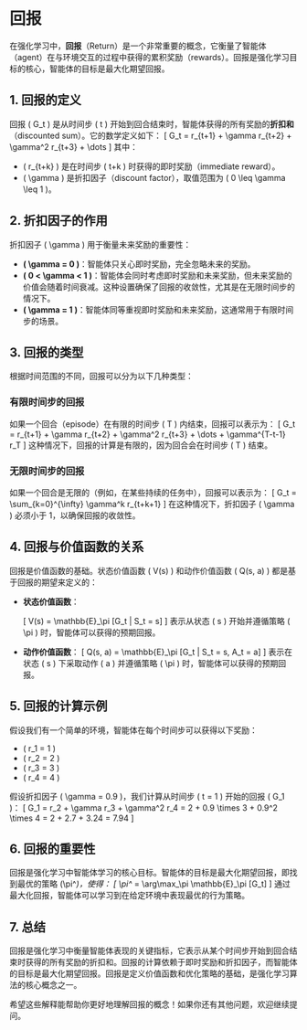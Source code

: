 # 回报

在强化学习中，**回报**（Return）是一个非常重要的概念，它衡量了智能体（agent）在与环境交互的过程中获得的累积奖励（rewards）。回报是强化学习目标的核心，智能体的目标是最大化期望回报。

## 1. **回报的定义**

回报 \( G_t \) 是从时间步 \( t \) 开始到回合结束时，智能体获得的所有奖励的**折扣和**（discounted sum）。它的数学定义如下：
\[
G_t = r_{t+1} + \gamma r_{t+2} + \gamma^2 r_{t+3} + \dots
\]
其中：

- \( r_{t+k} \) 是在时间步 \( t+k \) 时获得的即时奖励（immediate reward）。
- \( \gamma \) 是折扣因子（discount factor），取值范围为 \( 0 \leq \gamma \leq 1 \)。

## 2. **折扣因子的作用**

折扣因子 \( \gamma \) 用于衡量未来奖励的重要性：

- **\( \gamma = 0 \)**：智能体只关心即时奖励，完全忽略未来的奖励。
- **\( 0 < \gamma < 1 \)**：智能体会同时考虑即时奖励和未来奖励，但未来奖励的价值会随着时间衰减。这种设置确保了回报的收敛性，尤其是在无限时间步的情况下。
- **\( \gamma = 1 \)**：智能体同等重视即时奖励和未来奖励，这通常用于有限时间步的场景。

## 3. **回报的类型**

根据时间范围的不同，回报可以分为以下几种类型：

### **有限时间步的回报**

如果一个回合（episode）在有限的时间步 \( T \) 内结束，回报可以表示为：
\[
G_t = r_{t+1} + \gamma r_{t+2} + \gamma^2 r_{t+3} + \dots + \gamma^{T-t-1} r_T
\]
这种情况下，回报的计算是有限的，因为回合会在时间步 \( T \) 结束。

### **无限时间步的回报**

如果一个回合是无限的（例如，在某些持续的任务中），回报可以表示为：
\[
G_t = \sum_{k=0}^{\infty} \gamma^k r_{t+k+1}
\]
在这种情况下，折扣因子 \( \gamma \) 必须小于 1，以确保回报的收敛性。

## 4. **回报与价值函数的关系**

回报是价值函数的基础。状态价值函数 \( V(s) \) 和动作价值函数 \( Q(s, a) \) 都是基于回报的期望来定义的：

- **状态价值函数**：

  \[
  V(s) = \mathbb{E}_\pi [G_t | S_t = s]
  \]
  表示从状态 \( s \) 开始并遵循策略 \( \pi \) 时，智能体可以获得的预期回报。
- **动作价值函数**：
  \[
  Q(s, a) = \mathbb{E}_\pi [G_t | S_t = s, A_t = a]
  \]
  表示在状态 \( s \) 下采取动作 \( a \) 并遵循策略 \( \pi \) 时，智能体可以获得的预期回报。

## 5. **回报的计算示例**

假设我们有一个简单的环境，智能体在每个时间步可以获得以下奖励：

- \( r_1 = 1 \)
- \( r_2 = 2 \)
- \( r_3 = 3 \)
- \( r_4 = 4 \)

假设折扣因子 \( \gamma = 0.9 \)，我们计算从时间步 \( t = 1 \) 开始的回报 \( G_1 \)：
\[
G_1 = r_2 + \gamma r_3 + \gamma^2 r_4 = 2 + 0.9 \times 3 + 0.9^2 \times 4 = 2 + 2.7 + 3.24 = 7.94
\]

## 6. **回报的重要性**

回报是强化学习中智能体学习的核心目标。智能体的目标是最大化期望回报，即找到最优的策略 \(\pi^*\)，使得：
\[
\pi^* = \arg\max_\pi \mathbb{E}_\pi [G_t]
\]
通过最大化回报，智能体可以学习到在给定环境中表现最优的行为策略。

## 7. **总结**

回报是强化学习中衡量智能体表现的关键指标，它表示从某个时间步开始到回合结束时获得的所有奖励的折扣和。回报的计算依赖于即时奖励和折扣因子，而智能体的目标是最大化期望回报。回报是定义价值函数和优化策略的基础，是强化学习算法的核心概念之一。

希望这些解释能帮助你更好地理解回报的概念！如果你还有其他问题，欢迎继续提问。
